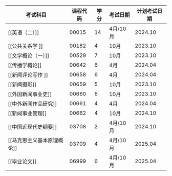 | 考试科目                   | 课程代码 | 学分 | 考试日期 | 计划考试日期 |
| -------------------------- | -------- | ---- | -------- | ------------ |
| [[英语（二）]]             | 00015    | 14   | 4月/10月 | 2024.10      |
| [[公共关系学 ]]            | 00182    | 4    | 10月     | 2023.10      |
| [[文学概论（一）]]         | 00529    | 7    | 10月     | 2023.10      |
| [[传播学概论]]             | 00642    | 6    | 4月      | 2024.04      |
| [[新闻评论写作 ]]          | 00658    | 6    | 4月      | 2024.04      |
| [[新闻摄影]]               | 00659    | 5    | 10月     | 2023.10      |
| [[外国新闻事业史]]         | 00660    | 6    | 10月     | 2023.10      |
| [[中外新闻作品研究]]       | 00661    | 4    | 4月      | 2024.04      |
| [[新闻事业管理]]           | 00662    | 4    | 10月     | 2024.10      |
| [[中国近现代史纲要]]       | 03708    | 2    | 4月/10月 | 2024.10      |
| [[马克思主义基本原理概论]] | 03709    | 4    | 4月/10月 | 2025.04      |
| [[毕业论文]]               | 06999    | 6    | 4月/10月 | 2025.04      |